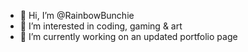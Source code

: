 
- 👋 Hi, I’m @RainbowBunchie
- 👀 I’m interested in coding, gaming & art 
- 🔭 I’m currently working on an updated portfolio page 

<!--
**RainbowBunchie/RainbowBunchie** is a ✨ _special_ ✨ repository because its `README.md` (this file) appears on your GitHub profile.

Here are some ideas to get you started:

- 🔭 I’m currently working on ...
- 🌱 I’m currently learning ...
- 👯 I’m looking to collaborate on ...
- 🤔 I’m looking for help with ...
- 💬 Ask me about ...
- 📫 How to reach me: ...
- 😄 Pronouns: ...
- ⚡ Fun fact: ...
-->
